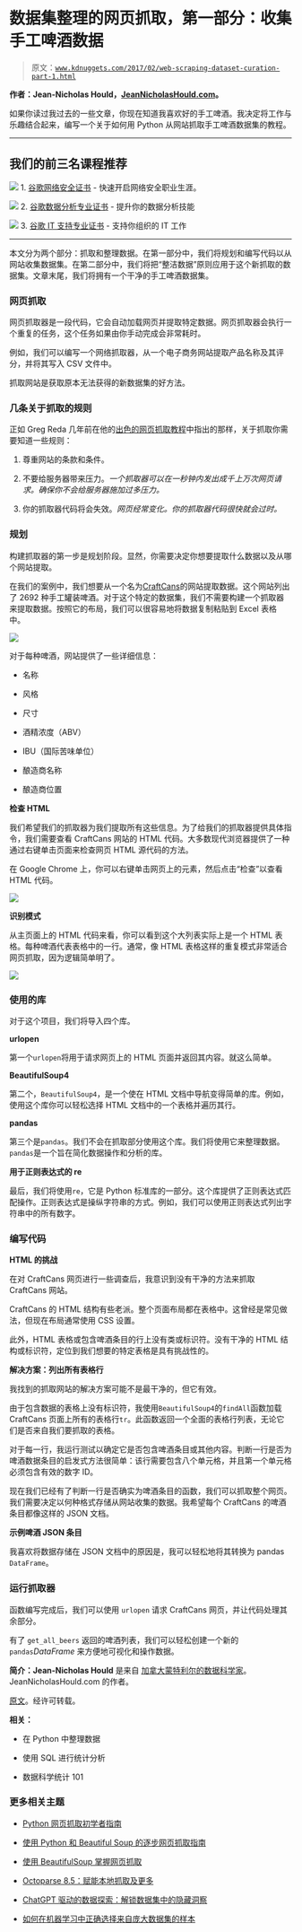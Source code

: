 # 数据集整理的网页抓取，第一部分：收集手工啤酒数据

> 原文：[`www.kdnuggets.com/2017/02/web-scraping-dataset-curation-part-1.html`](https://www.kdnuggets.com/2017/02/web-scraping-dataset-curation-part-1.html)

**作者：Jean-Nicholas Hould，[JeanNicholasHould.com](http://JeanNicholasHould.com/?utm_source=kdnugget)。**

如果你读过我过去的一些文章，你现在知道我喜欢好的手工啤酒。我决定将工作与乐趣结合起来，编写一个关于如何用 Python 从网站抓取手工啤酒数据集的教程。

* * *

## 我们的前三名课程推荐

![](img/0244c01ba9267c002ef39d4907e0b8fb.png) 1\. [谷歌网络安全证书](https://www.kdnuggets.com/google-cybersecurity) - 快速开启网络安全职业生涯。

![](img/e225c49c3c91745821c8c0368bf04711.png) 2\. [谷歌数据分析专业证书](https://www.kdnuggets.com/google-data-analytics) - 提升你的数据分析技能

![](img/0244c01ba9267c002ef39d4907e0b8fb.png) 3\. [谷歌 IT 支持专业证书](https://www.kdnuggets.com/google-itsupport) - 支持你组织的 IT 工作

* * *

本文分为两个部分：抓取和整理数据。在第一部分中，我们将规划和编写代码以从网站收集数据集。在第二部分中，我们将把“整洁数据”原则应用于这个新抓取的数据集。文章末尾，我们将拥有一个干净的手工啤酒数据集。

### 网页抓取

网页抓取器是一段代码，它会自动加载网页并提取特定数据。网页抓取器会执行一个重复的任务，这个任务如果由你手动完成会非常耗时。

例如，我们可以编写一个网络抓取器，从一个电子商务网站提取产品名称及其评分，并将其写入 CSV 文件中。

抓取网站是获取原本无法获得的新数据集的好方法。

### 几条关于抓取的规则

正如 Greg Reda 几年前在他的[出色的网页抓取教程](http://www.gregreda.com/2013/03/03/web-scraping-101-with-python/)中指出的那样，关于抓取你需要知道一些规则：

1.  尊重网站的条款和条件。

1.  不要给服务器带来压力。*一个抓取器可以在一秒钟内发出成千上万次网页请求。确保你不会给服务器施加过多压力。*

1.  你的抓取器代码将会失效。*网页经常变化。你的抓取器代码很快就会过时。*

### 规划

构建抓取器的第一步是规划阶段。显然，你需要决定你想要提取什么数据以及从哪个网站提取。

在我们的案例中，我们想要从一个名为[CraftCans](http://craftcans.com/db.php?search=all&sort=beerid&ord=desc&view=text)的网站提取数据。这个网站列出了 2692 种手工罐装啤酒。对于这个特定的数据集，我们不需要构建一个抓取器来提取数据。按照它的布局，我们可以很容易地将数据复制粘贴到 Excel 表格中。

![](img/df6135b546e71463baa458485cec59da.png)

对于每种啤酒，网站提供了一些详细信息：

+   名称

+   风格

+   尺寸

+   酒精浓度（ABV）

+   IBU（国际苦味单位）

+   酿造商名称

+   酿造商位置

**检查 HTML**

我们希望我们的抓取器为我们提取所有这些信息。为了给我们的抓取器提供具体指令，我们需要查看 CraftCans 网站的 HTML 代码。大多数现代浏览器提供了一种通过右键单击页面来检查网页 HTML 源代码的方法。

在 Google Chrome 上，你可以右键单击网页上的元素，然后点击“检查”以查看 HTML 代码。

![](img/eba7c3a77238c4f275dcdb502c0793b0.png)

**识别模式**

从主页面上的 HTML 代码来看，你可以看到这个大列表实际上是一个 HTML 表格。每种啤酒代表表格中的一行。通常，像 HTML 表格这样的重复模式非常适合网页抓取，因为逻辑简单明了。

![](img/0a729e08a7fa6263370d4df52fd81299.png)

### 使用的库

对于这个项目，我们将导入四个库。

**urlopen**

第一个`urlopen`将用于请求网页上的 HTML 页面并返回其内容。就这么简单。

**BeautifulSoup4**

第二个，`BeautifulSoup4`，是一个使在 HTML 文档中导航变得简单的库。例如，使用这个库你可以轻松选择 HTML 文档中的一个表格并遍历其行。

**pandas**

第三个是`pandas`。我们不会在抓取部分使用这个库。我们将使用它来整理数据。`pandas`是一个旨在简化数据操作和分析的库。

**用于正则表达式的 re**

最后，我们将使用`re`，它是 Python 标准库的一部分。这个库提供了正则表达式匹配操作。正则表达式是操纵字符串的方式。例如，我们可以使用正则表达式列出字符串中的所有数字。

### 编写代码

**HTML 的挑战**

在对 CraftCans 网页进行一些调查后，我意识到没有干净的方法来抓取 CraftCans 网站。

CraftCans 的 HTML 结构有些老派。整个页面布局都在表格中。这曾经是常见做法，但现在布局通常使用 CSS 设置。

此外，HTML 表格或包含啤酒条目的行上没有类或标识符。没有干净的 HTML 结构或标识符，定位到我们想要的特定表格是具有挑战性的。

**解决方案：列出所有表格行**

我找到的抓取网站的解决方案可能不是最干净的，但它有效。

由于包含数据的表格上没有标识符，我使用`BeautifulSoup4`的`findAll`函数加载 CraftCans 页面上所有的表格行`tr`。此函数返回一个全面的表格行列表，无论它们是否来自我们要抓取的表格。

对于每一行，我运行测试以确定它是否包含啤酒条目或其他内容。判断一行是否为啤酒数据条目的启发式方法很简单：该行需要包含八个单元格，并且第一个单元格必须包含有效的数字 ID。

现在我们已经有了判断一行是否确实为啤酒条目的函数，我们可以抓取整个网页。我们需要决定以何种格式存储从网站收集的数据。我希望每个 CraftCans 的啤酒条目都像这样的 JSON 文档。

**示例啤酒 JSON 条目**

我喜欢将数据存储在 JSON 文档中的原因是，我可以轻松地将其转换为 pandas `DataFrame`。

### 运行抓取器

函数编写完成后，我们可以使用 `urlopen` 请求 CraftCans 网页，并让代码处理其余部分。

有了 `get_all_beers` 返回的啤酒列表，我们可以轻松创建一个新的 `pandas`*DataFrame* 来方便地可视化和操作数据。

**简介：Jean-Nicholas Hould** 是来自 [加拿大蒙特利尔的数据科学家](http://jeannicholashould.com/?utm_source=kdnugget)。JeanNicholasHould.com 的作者。

[原文](http://www.jeannicholashould.com/python-web-scraping-tutorial-for-craft-beers.html)。经许可转载。

**相关：**

+   在 Python 中整理数据

+   使用 SQL 进行统计分析

+   数据科学统计 101

### 更多相关主题

+   [Python 网页抓取初学者指南](https://www.kdnuggets.com/2022/10/beginner-guide-web-scraping-python.html)

+   [使用 Python 和 Beautiful Soup 的逐步网页抓取指南](https://www.kdnuggets.com/2023/04/stepbystep-guide-web-scraping-python-beautiful-soup.html)

+   [使用 BeautifulSoup 掌握网页抓取](https://www.kdnuggets.com/mastering-web-scraping-with-beautifulsoup)

+   [Octoparse 8.5：赋能本地抓取及更多](https://www.kdnuggets.com/2022/02/octoparse-85-empowering-local-scraping.html)

+   [ChatGPT 驱动的数据探索：解锁数据集中的隐藏洞察](https://www.kdnuggets.com/2023/07/chatgptpowered-data-exploration-unlock-hidden-insights-dataset.html)

+   [如何在机器学习中正确选择来自庞大数据集的样本](https://www.kdnuggets.com/2019/05/sample-huge-dataset-machine-learning.html)
